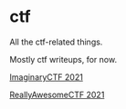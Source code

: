 # ctf
All the ctf-related things.

Mostly ctf writeups, for now.

[ImaginaryCTF 2021]([210723-27]%20ImaginaryCTF%202021)

[ReallyAwesomeCTF 2021]([210813-16]%20ReallyAwesomeCTF%202021)
